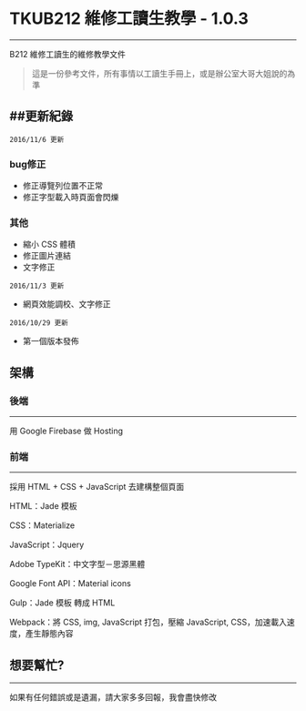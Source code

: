 # TKUB212 維修工讀生教學 - 1.0.3
------------
B212 維修工讀生的維修教學文件

> 這是一份參考文件，所有事情以工讀生手冊上，或是辦公室大哥大姐說的為準

##更新紀錄
------------
`2016/11/6 更新`

### bug修正
* 修正導覽列位置不正常
* 修正字型載入時頁面會閃爍

### 其他
* 縮小 CSS 體積
* 修正圖片連結
* 文字修正

`2016/11/3 更新`

* 網頁效能調校、文字修正

`2016/10/29 更新`

* 第一個版本發佈

## 架構

### 後端
------------

用 Google Firebase 做 Hosting

### 前端
------------

採用 HTML + CSS + JavaScript 去建構整個頁面

HTML：Jade 模板

CSS：Materialize

JavaScript：Jquery

Adobe TypeKit：中文字型－思源黑體

Google Font API：Material icons

Gulp：Jade 模板 轉成 HTML

Webpack：將 CSS, img, JavaScript 打包，壓縮 JavaScript, CSS，加速載入速度，產生靜態內容 


## 想要幫忙?
------------

如果有任何錯誤或是遺漏，請大家多多回報，我會盡快修改
